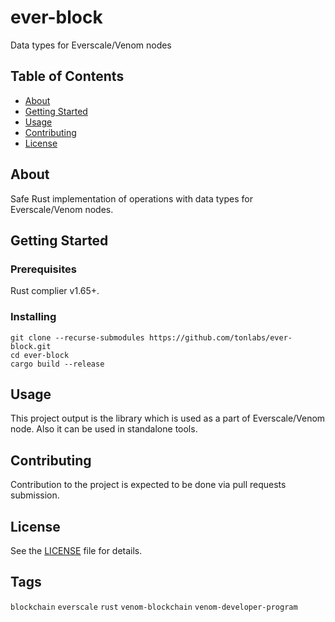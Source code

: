 # ever-block

Data types for Everscale/Venom nodes

## Table of Contents

- [About](#about)
- [Getting Started](#getting-started)
- [Usage](#usage)
- [Contributing](#contributing)
- [License](#license)

## About

Safe Rust implementation of operations with data types for Everscale/Venom nodes.

## Getting Started

### Prerequisites

Rust complier v1.65+.

### Installing

```
git clone --recurse-submodules https://github.com/tonlabs/ever-block.git
cd ever-block
cargo build --release
```

## Usage

This project output is the library which is used as a part of Everscale/Venom node. Also it can be used in standalone tools.

## Contributing

Contribution to the project is expected to be done via pull requests submission.

## License

See the [LICENSE](LICENSE) file for details.

## Tags

`blockchain` `everscale` `rust` `venom-blockchain` `venom-developer-program`
